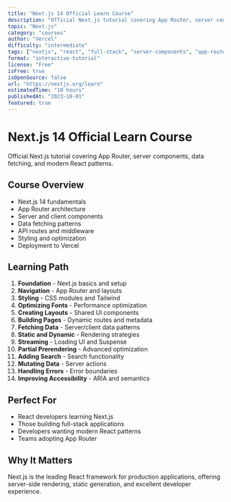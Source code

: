```yaml
---
title: "Next.js 14 Official Learn Course"
description: "Official Next.js tutorial covering App Router, server components, data fetching, and modern React patterns"
topic: "Next.js"
category: "courses"
author: "Vercel"
difficulty: "intermediate"
tags: ["nextjs", "react", "full-stack", "server-components", "app-router"]
format: "interactive-tutorial"
license: "Free"
isFree: true
isOpenSource: false
url: "https://nextjs.org/learn"
estimatedTime: "10 hours"
publishedAt: "2023-10-01"
featured: true
---
```


# Next.js 14 Official Learn Course

Official Next.js tutorial covering App Router, server components, data fetching, and modern React patterns.

## Course Overview
- Next.js 14 fundamentals
- App Router architecture
- Server and client components
- Data fetching patterns
- API routes and middleware
- Styling and optimization
- Deployment to Vercel

## Learning Path
1. **Foundation** - Next.js basics and setup
2. **Navigation** - App Router and layouts
3. **Styling** - CSS modules and Tailwind
4. **Optimizing Fonts** - Performance optimization
5. **Creating Layouts** - Shared UI components
6. **Building Pages** - Dynamic routes and metadata
7. **Fetching Data** - Server/client data patterns
8. **Static and Dynamic** - Rendering strategies
9. **Streaming** - Loading UI and Suspense
10. **Partial Prerendering** - Advanced optimization
11. **Adding Search** - Search functionality
12. **Mutating Data** - Server actions
13. **Handling Errors** - Error boundaries
14. **Improving Accessibility** - ARIA and semantics

## Perfect For
- React developers learning Next.js
- Those building full-stack applications
- Developers wanting modern React patterns
- Teams adopting App Router

## Why It Matters
Next.js is the leading React framework for production applications, offering server-side rendering, static generation, and excellent developer experience.